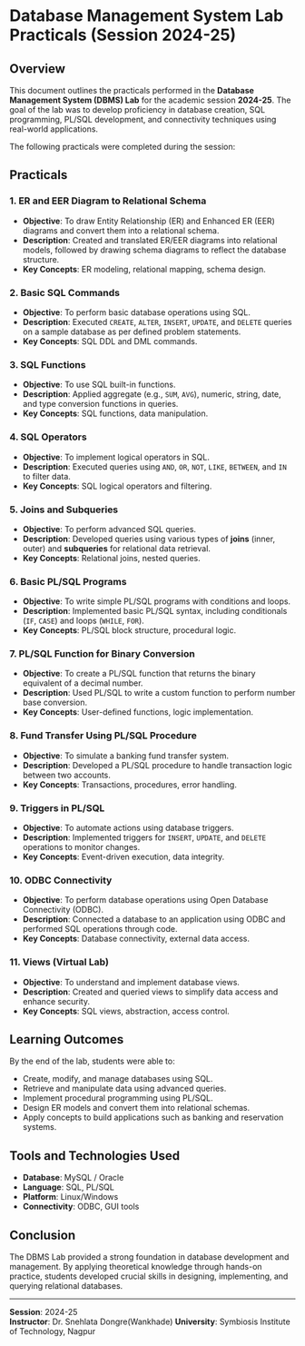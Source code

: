 # Database Management System Lab Practicals (Session 2024-25)

## Overview
This document outlines the practicals performed in the **Database Management System (DBMS) Lab** for the academic session **2024-25**. The goal of the lab was to develop proficiency in database creation, SQL programming, PL/SQL development, and connectivity techniques using real-world applications.

The following practicals were completed during the session:

## Practicals

### 1. **ER and EER Diagram to Relational Schema**
- **Objective**: To draw Entity Relationship (ER) and Enhanced ER (EER) diagrams and convert them into a relational schema.
- **Description**: Created and translated ER/EER diagrams into relational models, followed by drawing schema diagrams to reflect the database structure.
- **Key Concepts**: ER modeling, relational mapping, schema design.

### 2. **Basic SQL Commands**
- **Objective**: To perform basic database operations using SQL.
- **Description**: Executed `CREATE`, `ALTER`, `INSERT`, `UPDATE`, and `DELETE` queries on a sample database as per defined problem statements.
- **Key Concepts**: SQL DDL and DML commands.

### 3. **SQL Functions**
- **Objective**: To use SQL built-in functions.
- **Description**: Applied aggregate (e.g., `SUM`, `AVG`), numeric, string, date, and type conversion functions in queries.
- **Key Concepts**: SQL functions, data manipulation.

### 4. **SQL Operators**
- **Objective**: To implement logical operators in SQL.
- **Description**: Executed queries using `AND`, `OR`, `NOT`, `LIKE`, `BETWEEN`, and `IN` to filter data.
- **Key Concepts**: SQL logical operators and filtering.

### 5. **Joins and Subqueries**
- **Objective**: To perform advanced SQL queries.
- **Description**: Developed queries using various types of **joins** (inner, outer) and **subqueries** for relational data retrieval.
- **Key Concepts**: Relational joins, nested queries.

### 6. **Basic PL/SQL Programs**
- **Objective**: To write simple PL/SQL programs with conditions and loops.
- **Description**: Implemented basic PL/SQL syntax, including conditionals (`IF`, `CASE`) and loops (`WHILE`, `FOR`).
- **Key Concepts**: PL/SQL block structure, procedural logic.

### 7. **PL/SQL Function for Binary Conversion**
- **Objective**: To create a PL/SQL function that returns the binary equivalent of a decimal number.
- **Description**: Used PL/SQL to write a custom function to perform number base conversion.
- **Key Concepts**: User-defined functions, logic implementation.

### 8. **Fund Transfer Using PL/SQL Procedure**
- **Objective**: To simulate a banking fund transfer system.
- **Description**: Developed a PL/SQL procedure to handle transaction logic between two accounts.
- **Key Concepts**: Transactions, procedures, error handling.

### 9. **Triggers in PL/SQL**
- **Objective**: To automate actions using database triggers.
- **Description**: Implemented triggers for `INSERT`, `UPDATE`, and `DELETE` operations to monitor changes.
- **Key Concepts**: Event-driven execution, data integrity.

### 10. **ODBC Connectivity**
- **Objective**: To perform database operations using Open Database Connectivity (ODBC).
- **Description**: Connected a database to an application using ODBC and performed SQL operations through code.
- **Key Concepts**: Database connectivity, external data access.

### 11. **Views (Virtual Lab)**
- **Objective**: To understand and implement database views.
- **Description**: Created and queried views to simplify data access and enhance security.
- **Key Concepts**: SQL views, abstraction, access control.

## Learning Outcomes
By the end of the lab, students were able to:
- Create, modify, and manage databases using SQL.
- Retrieve and manipulate data using advanced queries.
- Implement procedural programming using PL/SQL.
- Design ER models and convert them into relational schemas.
- Apply concepts to build applications such as banking and reservation systems.

## Tools and Technologies Used
- **Database**: MySQL / Oracle
- **Language**: SQL, PL/SQL
- **Platform**: Linux/Windows
- **Connectivity**: ODBC, GUI tools

## Conclusion
The DBMS Lab provided a strong foundation in database development and management. By applying theoretical knowledge through hands-on practice, students developed crucial skills in designing, implementing, and querying relational databases.

---

**Session**: 2024-25  
**Instructor**: Dr. Snehlata Dongre(Wankhade)
**University**: Symbiosis Institute of Technology, Nagpur

